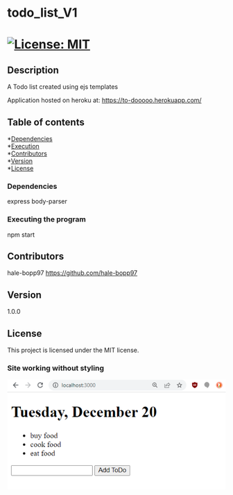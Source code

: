 
    
# todo_list_V1
# [![License: MIT](https://img.shields.io/badge/License-MIT-yellow.svg)](https://opensource.org/licenses/MIT)

## Description
A Todo list created using ejs templates

Application hosted on heroku at: https://to-dooooo.herokuapp.com/

## Table of contents
*[Dependencies](#dependencies)  
*[Execution](#installation)  
*[Contributors](#contributors)  
*[Version](#version)  
*[License](#license)  

### Dependencies
express body-parser

### Executing the program
npm start

## Contributors
hale-bopp97 https://github.com/hale-bopp97

## Version
1.0.0

## License
This project is licensed under the MIT license.

### Site working without styling
![working site without styling](https://github.com/hale-bopp97/todo_list_V1/blob/main/assets/Capture.PNG?raw=true)